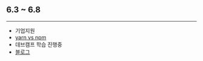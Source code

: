 ## 6.3 ~ 6.8

---

- 기업지원
- [yarn vs npm](https://velog.io/@yeahzzl/yarn-npm-npx-%EB%AD%90%EA%B0%80-%EB%8B%A4%EB%A5%BC%EA%B9%8C)
- 데브캠프 학습 진행중
- [블로그](https://velog.io/@yeahzzl/Next%EB%A1%9C-%EB%8B%A4%ED%81%AC%EB%AA%A8%EB%93%9C-%EA%B5%AC%ED%98%84%ED%95%98%EA%B8%B0next-themes)
